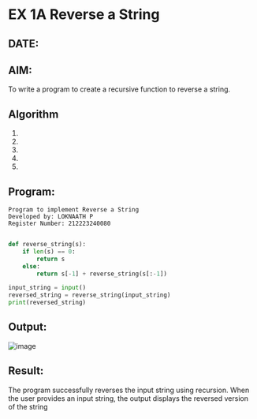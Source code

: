 # EX 1A Reverse a String
## DATE:
## AIM:
To write a program to create a recursive function to reverse a string.

## Algorithm
1. 
2. 
3. 
4.  
5.   

## Program:
```
Program to implement Reverse a String
Developed by: LOKNAATH P
Register Number: 212223240080
```
```python

def reverse_string(s):
    if len(s) == 0:  
        return s
    else:
        return s[-1] + reverse_string(s[:-1]) 

input_string = input()
reversed_string = reverse_string(input_string)
print(reversed_string)
```

## Output:
![image](https://github.com/user-attachments/assets/05c7cd04-9766-4b86-9c3f-a12b95331e48)


## Result:
The program successfully reverses the input string using recursion. When the user provides an input string, the output displays the reversed version of the string
